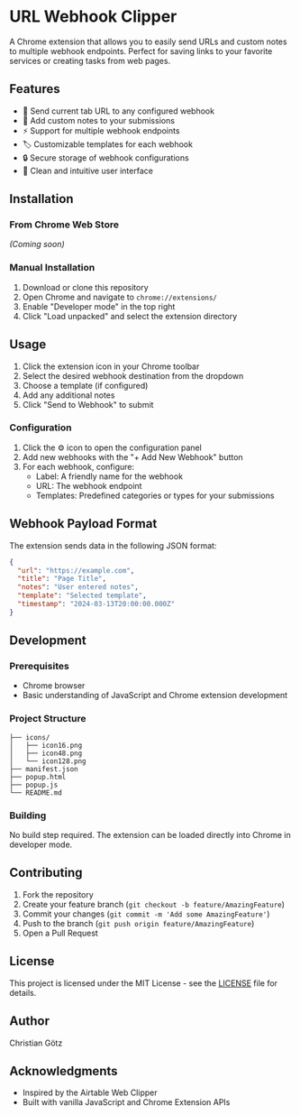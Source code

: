 # URL Webhook Clipper

A Chrome extension that allows you to easily send URLs and custom notes to multiple webhook endpoints. Perfect for saving links to your favorite services or creating tasks from web pages.

## Features

- 🔗 Send current tab URL to any configured webhook
- 📝 Add custom notes to your submissions
- ⚡ Support for multiple webhook endpoints
- 🏷️ Customizable templates for each webhook
- 🔒 Secure storage of webhook configurations
- 🎨 Clean and intuitive user interface

## Installation

### From Chrome Web Store
*(Coming soon)*

### Manual Installation
1. Download or clone this repository
2. Open Chrome and navigate to `chrome://extensions/`
3. Enable "Developer mode" in the top right
4. Click "Load unpacked" and select the extension directory

## Usage

1. Click the extension icon in your Chrome toolbar
2. Select the desired webhook destination from the dropdown
3. Choose a template (if configured)
4. Add any additional notes
5. Click "Send to Webhook" to submit

### Configuration

1. Click the ⚙️ icon to open the configuration panel
2. Add new webhooks with the "+ Add New Webhook" button
3. For each webhook, configure:
   - Label: A friendly name for the webhook
   - URL: The webhook endpoint
   - Templates: Predefined categories or types for your submissions

## Webhook Payload Format

The extension sends data in the following JSON format:

```json
{
  "url": "https://example.com",
  "title": "Page Title",
  "notes": "User entered notes",
  "template": "Selected template",
  "timestamp": "2024-03-13T20:00:00.000Z"
}
```

## Development

### Prerequisites
- Chrome browser
- Basic understanding of JavaScript and Chrome extension development

### Project Structure
```
├── icons/
│   ├── icon16.png
│   ├── icon48.png
│   └── icon128.png
├── manifest.json
├── popup.html
├── popup.js
└── README.md
```

### Building
No build step required. The extension can be loaded directly into Chrome in developer mode.

## Contributing

1. Fork the repository
2. Create your feature branch (`git checkout -b feature/AmazingFeature`)
3. Commit your changes (`git commit -m 'Add some AmazingFeature'`)
4. Push to the branch (`git push origin feature/AmazingFeature`)
5. Open a Pull Request

## License

This project is licensed under the MIT License - see the [LICENSE](LICENSE) file for details.

## Author

Christian Götz

## Acknowledgments

- Inspired by the Airtable Web Clipper
- Built with vanilla JavaScript and Chrome Extension APIs